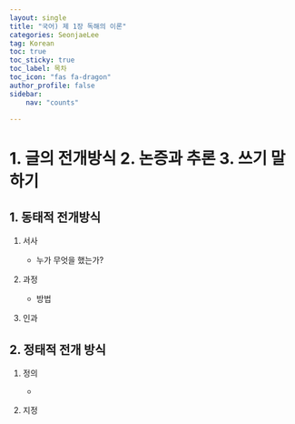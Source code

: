 ```yaml
---
layout: single
title: "국어) 제 1장 독해의 이론"
categories: SeonjaeLee
tag: Korean
toc: true
toc_sticky: true
toc_label: 목차
toc_icon: "fas fa-dragon"
author_profile: false
sidebar:
    nav: "counts"

---
```


# 1. 글의 전개방식 2. 논증과 추론 3. 쓰기 말하기





## 1. 동태적 전개방식

1. 서사
   
   - 누가 무엇을 했는가?

2. 과정
   
   - 방법

3. 인과



## 2. 정태적 전개 방식

1. 정의
   
   - 

2. 지정
